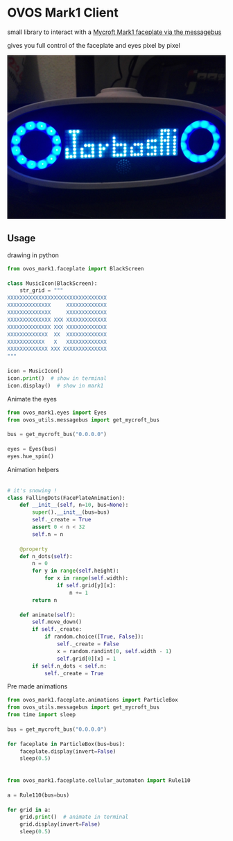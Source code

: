 # OVOS Mark1 Client

small library to interact with a [Mycroft Mark1 faceplate via the messagebus](https://openvoiceos.github.io/message_spec/phal_mk1/)

gives you full control of the faceplate and eyes pixel by pixel

![](./demo/86788719_10157996735085818_3139665318654246912_n.jpg)

## Usage

drawing in python

```python
from ovos_mark1.faceplate import BlackScreen

class MusicIcon(BlackScreen):
    str_grid = """
XXXXXXXXXXXXXXXXXXXXXXXXXXXXXXXX
XXXXXXXXXXXXXX     XXXXXXXXXXXXX
XXXXXXXXXXXXXX     XXXXXXXXXXXXX
XXXXXXXXXXXXXX XXX XXXXXXXXXXXXX
XXXXXXXXXXXXXX XXX XXXXXXXXXXXXX
XXXXXXXXXXXXX  XX  XXXXXXXXXXXXX
XXXXXXXXXXXX   X   XXXXXXXXXXXXX
XXXXXXXXXXXXX XXX XXXXXXXXXXXXXX
"""
    
icon = MusicIcon()
icon.print()  # show in terminal
icon.display()  # show in mark1
```

Animate the eyes

```python
from ovos_mark1.eyes import Eyes
from ovos_utils.messagebus import get_mycroft_bus

bus = get_mycroft_bus("0.0.0.0")

eyes = Eyes(bus)
eyes.hue_spin()
```

Animation helpers

```python

# it's snowing !
class FallingDots(FacePlateAnimation):
    def __init__(self, n=10, bus=None):
        super().__init__(bus=bus)
        self._create = True
        assert 0 < n < 32
        self.n = n

    @property
    def n_dots(self):
        n = 0
        for y in range(self.height):
            for x in range(self.width):
                if self.grid[y][x]:
                    n += 1
        return n

    def animate(self):
        self.move_down()
        if self._create:
            if random.choice([True, False]):
                self._create = False
                x = random.randint(0, self.width - 1)
                self.grid[0][x] = 1
        if self.n_dots < self.n:
            self._create = True
```

Pre made animations

```python
from ovos_mark1.faceplate.animations import ParticleBox
from ovos_utils.messagebus import get_mycroft_bus
from time import sleep

bus = get_mycroft_bus("0.0.0.0")

for faceplate in ParticleBox(bus=bus):
    faceplate.display(invert=False)
    sleep(0.5)

    
from ovos_mark1.faceplate.cellular_automaton import Rule110

a = Rule110(bus=bus)

for grid in a:
    grid.print()  # animate in terminal
    grid.display(invert=False)
    sleep(0.5)
```
